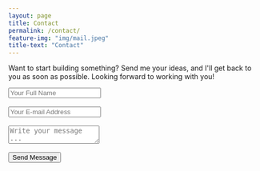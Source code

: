 ```yaml
---
layout: page
title: Contact
permalink: /contact/
feature-img: "img/mail.jpeg"
title-text: "Contact"
---
```


Want to start building something? Send me your ideas, and I'll get back to you as soon as possible. Looking forward to working with you!

<form action="https://getsimpleform.com/messages?form_api_token=72bf01b0bf2dbc395917d68ca1613b9b_" method="post">
  <!-- the redirect_to is optional, the form will redirect to the referrer on submission -->
  <input type='hidden' name='redirect_to' value='http://DLakin01.github.io/thank-you/' />
  <input type='text' name='name' placeholder='Your Full Name' /><br><br>
  <input type='email' name='email' placeholder='Your E-mail Address' /><br><br>
  <textarea name='message' placeholder='Write your message ...'></textarea><br><br>
  <input type='submit' value='Send Message' />
</form>
